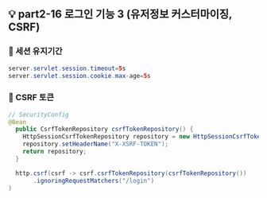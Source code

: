 ## 💡 part2-16 로그인 기능 3 (유저정보 커스터마이징, CSRF)

### 🔹 세션 유지기간

```java
server.servlet.session.timeout=5s
server.servlet.session.cookie.max-age=5s
```

### 🔹 CSRF 토큰

```java
// SecurityConfig
@Bean
  public CsrfTokenRepository csrfTokenRepository() {
    HttpSessionCsrfTokenRepository repository = new HttpSessionCsrfTokenRepository();
    repository.setHeaderName("X-XSRF-TOKEN");
    return repository;
  }

  http.csrf(csrf -> csrf.csrfTokenRepository(csrfTokenRepository())
       .ignoringRequestMatchers("/login")
)
```
